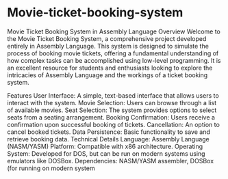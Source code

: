 # Movie-ticket-booking-system


Movie Ticket Booking System in Assembly Language
Overview
Welcome to the Movie Ticket Booking System, a comprehensive project developed entirely in Assembly Language. This system is designed to simulate the process of booking movie tickets, offering a fundamental understanding of how complex tasks can be accomplished using low-level programming. It is an excellent resource for students and enthusiasts looking to explore the intricacies of Assembly Language and the workings of a ticket booking system.

Features
User Interface: A simple, text-based interface that allows users to interact with the system.
Movie Selection: Users can browse through a list of available movies.
Seat Selection: The system provides options to select seats from a seating arrangement.
Booking Confirmation: Users receive a confirmation upon successful booking of tickets.
Cancellation: An option to cancel booked tickets.
Data Persistence: Basic functionality to save and retrieve booking data.
Technical Details
Language: Assembly Language (NASM/YASM)
Platform: Compatible with x86 architecture.
Operating System: Developed for DOS, but can be run on modern systems using emulators like DOSBox.
Dependencies: NASM/YASM assembler, DOSBox (for running on modern system
